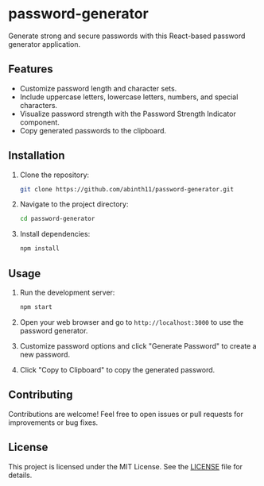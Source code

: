 # password-generator
Generate strong and secure passwords with this React-based password generator application.

## Features

- Customize password length and character sets.
- Include uppercase letters, lowercase letters, numbers, and special characters.
- Visualize password strength with the Password Strength Indicator component.
- Copy generated passwords to the clipboard.

## Installation

1. Clone the repository:
   ```sh
   git clone https://github.com/abinth11/password-generator.git
   ```

2. Navigate to the project directory:
   ```sh
   cd password-generator
   ```

3. Install dependencies:
   ```sh
   npm install
   ```

## Usage

1. Run the development server:
   ```sh
   npm start
   ```

2. Open your web browser and go to `http://localhost:3000` to use the password generator.

3. Customize password options and click "Generate Password" to create a new password.

4. Click "Copy to Clipboard" to copy the generated password.

## Contributing

Contributions are welcome! Feel free to open issues or pull requests for improvements or bug fixes.

## License

This project is licensed under the MIT License. See the [LICENSE](LICENSE) file for details.
